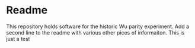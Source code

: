 # Readme

This repository holds software for the historic Wu parity experiment.
Add a second line to the readme with various other pices of informaiton.
This is just a test
